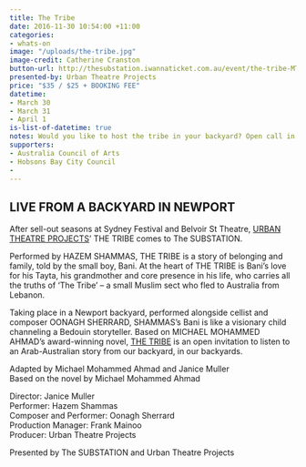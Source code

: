 ```yaml
---
title: The Tribe
date: 2016-11-30 10:54:00 +11:00
categories:
- whats-on
image: "/uploads/the-tribe.jpg"
image-credit: Catherine Cranston
button-url: http://thesubstation.iwannaticket.com.au/event/the-tribe-MTIwNjM
presented-by: Urban Theatre Projects
price: "$35 / $25 + BOOKING FEE"
datetime:
- March 30
- March 31
- April 1
is-list-of-datetime: true
notes: Would you like to host the tribe in your backyard? Open call in February 2017
supporters:
- Australia Council of Arts
- Hobsons Bay City Council
- 
---
```


## LIVE FROM A BACKYARD IN NEWPORT

After sell-out seasons at Sydney Festival and Belvoir St Theatre, [URBAN THEATRE PROJECTS](http://urbantheatre.com.au)’ THE TRIBE comes to The SUBSTATION.

Performed by HAZEM SHAMMAS, THE TRIBE is a story of belonging and family, told by the small boy, Bani. At the heart of THE TRIBE is Bani’s love for his Tayta, his grandmother and core presence in his life, who carries all the truths of ‘The Tribe’ – a small Muslim sect who fled to Australia from Lebanon. 

Taking place in a Newport backyard, performed alongside cellist and composer OONAGH SHERRARD, SHAMMAS’s Bani is like a visionary child channeling a Bedouin storyteller. Based on MICHAEL MOHAMMED AHMAD’s award-winning novel, [THE TRIBE](http://giramondopublishing.com/product/the-tribe) is an open invitation to listen to an Arab-Australian story from our backyard, in our backyards. 

Adapted by Michael Mohammed Ahmad and Janice Muller<br>
Based on the novel by Michael Mohammed Ahmad

Director: Janice Muller<br>
Performer: Hazem Shammas<br>
Composer and Performer: Oonagh Sherrard<br>
Production Manager: Frank Mainoo<br>
Producer: Urban Theatre Projects

Presented by The SUBSTATION and Urban Theatre Projects
